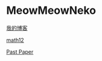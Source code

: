 # MeowMeowNeko
[我的博客](https://kayii.moe)

[math12](math12.md)

[Past Paper](https://dse.life/ppindex/)